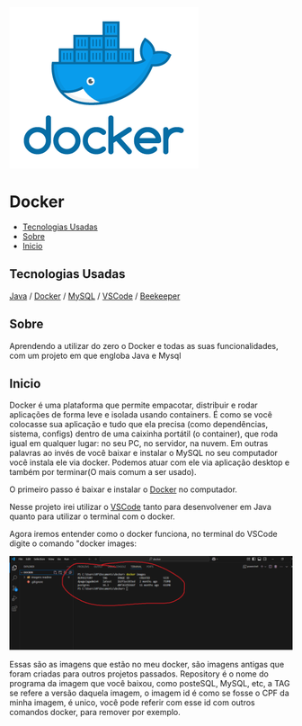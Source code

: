 ![imagem local](/imagens_readme/logo.png)



# Docker

  - [Tecnologias Usadas](#Tecnologias-Usadas)
  - [Sobre](#Sobre)
  - [Inicio](#Inicio)
  


## Tecnologias Usadas

[Java](https://www.java.com/pt-BR/) / [Docker](https://www.docker.com/) / [MySQL](https://www.mysql.com/) / [VSCode](https://code.visualstudio.com/) / [Beekeeper](https://www.beekeeperstudio.io/)

## Sobre

Aprendendo a utilizar do zero o Docker e todas as suas funcionalidades, com um projeto em que engloba Java e Mysql


## Inicio


Docker é uma plataforma que permite empacotar, distribuir e rodar aplicações de forma leve e isolada usando containers. É como se você colocasse sua aplicação e tudo que ela precisa (como dependências, sistema, configs) dentro de uma caixinha portátil (o container), que roda igual em qualquer lugar: no seu PC, no servidor, na nuvem. Em outras palavras ao invés de você baixar e instalar o MySQL no seu computador você instala ele via docker. Podemos atuar com ele via aplicação desktop e também por terminar(O mais comum a ser usado).

O primeiro passo é baixar e instalar o [Docker](https://www.docker.com/products/docker-desktop/) no computador. 

Nesse projeto irei utilizar o [VSCode](https://code.visualstudio.com/) tanto para desenvolvener em Java quanto para utilizar o terminal com o docker.

Agora iremos entender como o docker funciona, no terminal do VSCode digite o comando "docker images:


![imagem local](/imagens_readme/terminal/docker_images.png)


Essas são as imagens que estão no meu docker, são imagens antigas que foram criadas para outros projetos passados. Repository é o nome do programa da imagem que você baixou, como posteSQL, MySQL, etc, a TAG se refere a versão daquela imagem, o imagem id é como se fosse o CPF da minha imagem, é unico, você pode referir com esse id com outros comandos docker, para remover por exemplo.



